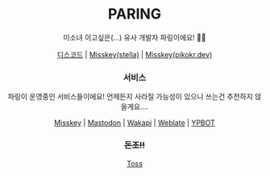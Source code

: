 <h1 align="center">PARING</h1>
<p align="center">미소녀 이고싶은(...) 유사 개발자 파링이에요! 🏳️‍⚧️</p>

<p align="center">
  <a href="https://discord.gg/EkFHRG4TZZ">디스코드</a>
  <span>|</span>
  <a href="https://stella.place/@paring">Misskey(stella)</a>
  <span>|</span>
  <a href="https://pikokr.dev/@paring">Misskey(pikokr.dev)</a>
</p>

<h3 align="center">
  서비스
</h3>
<p align="center">파링이 운영중인 서비스들이에요! 언제든지 사라질 가능성이 있으니 쓰는건 추천하지 않을게요....</p>
<p align="center">
  <a href="https://pikokr.dev">Misskey</a>
  <span>|</span>
  <a href="https://m.pikokr.dev">Mastodon</a>
  <span>|</span>
  <a href="https://wakapi.pikokr.dev">Wakapi</a>
  <span>|</span>
  <a href="https://weblate.kimusoft.dev">Weblate</a>
  <span>|</span>
  <a href="https://kimusoft.dev">YPBOT</a>
</p>

<h3 align="center">
  <del>돈조!!</del>
</h3>
<p align="center">
  <a href="https://toss.me/pikokr">Toss</a>
</p>

